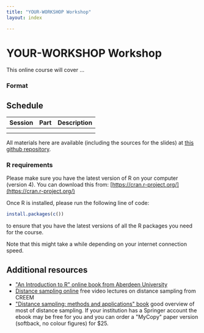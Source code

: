 ```yaml
---
title: "YOUR-WORKSHOP Workshop"
layout: index

---
```


# YOUR-WORKSHOP Workshop


This online course will cover ...


### Format


## Schedule



Session     | Part                                                          | Description
------------|---------------------------------------------------------------|--------------
            |                                                               |  
           |

All materials here are available (including the sources for the slides) at [this github repository](https://github.com/distanceworkshops/YOUR-WORKSHOP-REPO-NAME).


### R requirements

Please make sure you have the latest version of R on your computer (version 4). You can download this from: [https://cran.r-project.org/](https://cran.r-project.org/)

Once R is installed, please run the following line of code:

```r
install.packages(c())
```

to ensure that you have the latest versions of all the R packages you need for the course.

Note that this might take a while depending on your internet connection speed.


## Additional resources

- ["An Introduction to R" online book from Aberdeen University](https://alexd106.github.io/Rbook/)
- [Distance sampling online](https://workshops.distancesampling.org/online-course/) free video lectures on distance sampling from CREEM
- ["Distance sampling: methods and applications" book](https://www.springer.com/us/book/9783319192185) good overview of most of distance sampling. If your institution has a Springer account the ebook may be free for you and you can order a "MyCopy" paper version (softback, no colour figures) for $25.


